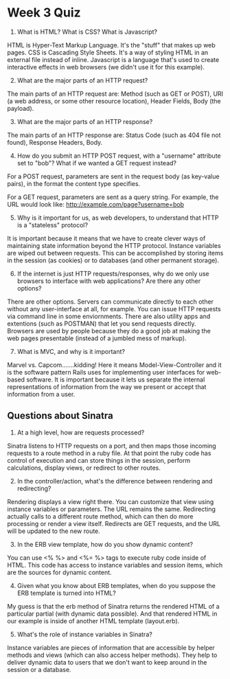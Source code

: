 # Week 3 Quiz

1. What is HTML? What is CSS? What is Javascript?

HTML is Hyper-Text Markup Language. It's the "stuff" that makes up web pages. CSS is Cascading Style Sheets. It's a way of styling HTML in an external file instead of inline. Javascript is a language that's used to create interactive effects in web browsers (we didn't use it for this example).

2. What are the major parts of an HTTP request?

The main parts of an HTTP request are: Method (such as GET or POST), URI (a web address, or some other resource location), Header Fields, Body (the payload).

3. What are the major parts of an HTTP response?

The main parts of an HTTP response are: Status Code (such as 404 file not found), Response Headers, Body.

4. How do you submit an HTTP POST request, with a "username" attribute set to "bob"? What if we wanted a GET request instead?

For a POST request, parameters are sent in the request body (as key-value pairs), in the format the content type specifies.

For a GET request, parameters are sent as a query string. For example, the URL would look like: http://example.com/page?username=bob

5. Why is it important for us, as web developers, to understand that HTTP is a "stateless" protocol?

It is important because it means that we have to create clever ways of maintaining state information beyond the HTTP protocol. Instance variables are wiped out between requests. This can be accomplished by storing items in the session (as cookies) or to databases (and other permanent storage).

6. If the internet is just HTTP requests/responses, why do we only use browsers to interface with web applications? Are there any other options?

There are other options. Servers can communicate directly to each other without any user-interface at all, for example. You can issue HTTP requests via command line in some enviornments. There are also utility apps and extentions (such as POSTMAN) that let you send requests directly. Browsers are used by people because they do a good job at making the web pages presentable (instead of a jumbled mess of markup).

7. What is MVC, and why is it important?

Marvel vs. Capcom.......kidding! Here it means Model-View-Controller and it is the software pattern Rails uses for implementing user interfaces for web-based software. It is important because it lets us separate the internal representations of information from the way we present or accept that information from a user.

## Questions about Sinatra

1. At a high level, how are requests processed?

Sinatra listens to HTTP requests on a port, and then maps those incoming requests to a route method in a ruby file. At that point the ruby code has control of execution and can store things in the session, perform calculations, display views, or redirect to other routes.

2. In the controller/action, what's the difference between rendering and redirecting?

Rendering displays a view right there. You can customize that view using instance variables or parameters. The URL remains the same. Redirecting actually calls to a different route method, which can then do more processing or render a view itself. Redirects are GET requests, and the URL will be updated to the new route.

3. In the ERB view template, how do you show dynamic content?

You can use <% %> and <%= %> tags to execute ruby code inside of HTML. This code has access to instance variables and session items, which are the sources for dynamic content.

4. Given what you know about ERB templates, when do you suppose the ERB template is turned into HTML?

My guess is that the erb method of Sinatra returns the rendered HTML of a particular partial (with dynamic data possible). And that rendered HTML in our example is inside of another HTML template (layout.erb).

5. What's the role of instance variables in Sinatra?

Instance variables are pieces of information that are accessible by helper methods and views (which can also access helper methods). They help to deliver dynamic data to users that we don't want to keep around in the session or a database.
